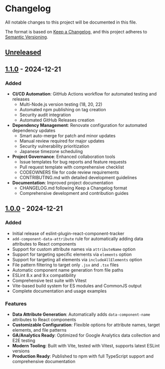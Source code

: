 # Changelog

All notable changes to this project will be documented in this file.

The format is based on [Keep a Changelog](https://keepachangelog.com/en/1.0.0/),
and this project adheres to [Semantic Versioning](https://semver.org/spec/v2.0.0.html).

## [Unreleased]

## [1.1.0] - 2024-12-21

### Added
- **CI/CD Automation**: GitHub Actions workflow for automated testing and releases
  - Multi-Node.js version testing (18, 20, 22)
  - Automated npm publishing on tag creation
  - Security audit integration
  - Automated GitHub Releases creation
- **Dependency Management**: Renovate configuration for automated dependency updates
  - Smart auto-merge for patch and minor updates
  - Manual review required for major updates
  - Security vulnerability prioritization
  - Japanese timezone scheduling
- **Project Governance**: Enhanced collaboration tools
  - Issue templates for bug reports and feature requests
  - Pull request template with comprehensive checklist
  - CODEOWNERS file for code review requirements
  - CONTRIBUTING.md with detailed development guidelines
- **Documentation**: Improved project documentation
  - CHANGELOG.md following Keep a Changelog format
  - Comprehensive development and contribution guides

## [1.0.0] - 2024-12-21

### Added
- Initial release of eslint-plugin-react-component-tracker
- `add-component-data-attribute` rule for automatically adding data attributes to React components
- Support for custom attribute names via `attributeName` option
- Support for targeting specific elements via `elements` option
- Support for targeting all elements via `includeAllElements` option
- File pattern filtering to target only `.jsx` and `.tsx` files
- Automatic component name generation from file paths
- ESLint 8.x and 9.x compatibility
- Comprehensive test suite with Vitest
- Vite-based build system for ES modules and CommonJS output
- Complete documentation and usage examples

### Features
- **Data Attribute Generation**: Automatically adds `data-component-name` attributes to React components
- **Customizable Configuration**: Flexible options for attribute names, target elements, and file patterns
- **GA/Analytics Ready**: Optimized for Google Analytics data collection and E2E testing
- **Modern Tooling**: Built with Vite, tested with Vitest, supports latest ESLint versions
- **Production Ready**: Published to npm with full TypeScript support and comprehensive documentation

[Unreleased]: https://github.com/hiromi-2000/eslint-plugin-react-component-tracker/compare/v1.1.0...HEAD
[1.1.0]: https://github.com/hiromi-2000/eslint-plugin-react-component-tracker/compare/v1.0.0...v1.1.0
[1.0.0]: https://github.com/hiromi-2000/eslint-plugin-react-component-tracker/releases/tag/v1.0.0 
